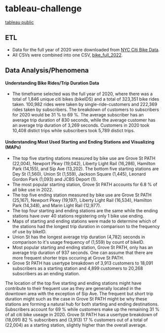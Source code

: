 # tableau-challenge
[tableau public](https://public.tableau.com/app/profile/christin.sok3221/viz/tableau-challenge_16533661101650/Story_1)

## ETL
* Data for the full year of 2020 were downloaded from [NYC Citi Bike Data](https://www.citibikenyc.com/system-data). 
* All CSVs were combined into one CSV, [bike_full_2022](https://github.com/cc-christin/tableau-challenge/blob/main/Resources/bike_full_2020.csv). 

## Data Analysis/Phenomena
#### Understanding Bike Rides/Trip Duration Data
* The timeframe selected was the full year of 2020, where there was a total of 1,846 unique citi bikes (bikeIDS) and a total of 323,351 bike rides taken. 100,982 rides were taken by single-ride-customers and 222,369 rides taken by subscribers. The breakdown of customers to subscribers for 2020 would be 31 % to 69 %. The average subscriber has an average trip duration of 830 seconds, while the average customer has an average trip duration of 3,269 seconds. Customers in 2020 took 10,408 distict trips while subscribers took 5,789 distict trips. 
#### Understanding Most Used Starting and Ending Stations and Visualizing (MAPs)
* The top five starting stations measured by bike use are Grove St PATH (22,004), Newport Pkwy (19,042), Liberty Light Rail (16,286), Hamilton Park (14,155), and Sip Ave (13,202). The bottom five starting stations are Dey St (1,560), Union St (1,559), Jackson Square (1,445), Leonard Gordon Park (1,093) and JCBS Deport (1).
* The most popular starting station, Grove St PATH accounts for 6.8 % of all bike use in 2022.  
* The top five ending station measured by bike use are Grove St PATH (25,167), Newport Pkwy (19,197), Liberty Light Rail (16,534), Hamilton Park (14,348), and Marin Light Rail (12,977). 
* The top four starting and ending stations are the same while the ending stations have over 40 stations registering only 1 bike use ending.  
* Maps of starting and ending stations were made to determine which of the stations had the longest trip duration in comparison to the frequency of use by bikeID.
* Union St has the longest average trip duration (4,782) seconds in comparison to it's usage frequency of (1,559) by count of bikeID. 
* Most popular starting and ending station, Grove St PATH, only has an average trip duration of 937 seconds. One can assume that there are more frequent shorter trips occuring at Grove St PATH. 
* Grove St PATH has usertype breakdown of 3,913 customers to 18,091 subscribers as a starting station and 4,899 customers to 20,268 subscribers as an ending station.
 
The location of the top five starting and ending stations might have contribute to their frequent use as they are generally located in the downtown area with the exception of Sip Ave. The frequent but short trip duration might such as the case in Grove St PATH might be why these stations are forming a natural hub for both starting and ending destinations.   
Subscribers account for 69 % while customers make up the remaining 31 %  of all citi bike useage in 2020. Grove St PATH has a usertype breakdown of (18,091) 82 %  subscribers and (3,913) 17 % customers out of a total of (22,004) as a starting station, slightly higher than the overall average. 
